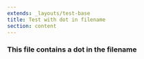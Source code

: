 ```yaml
---
extends: _layouts/test-base
title: Test with dot in filename
section: content
---
```

### This file contains a dot in the filename
